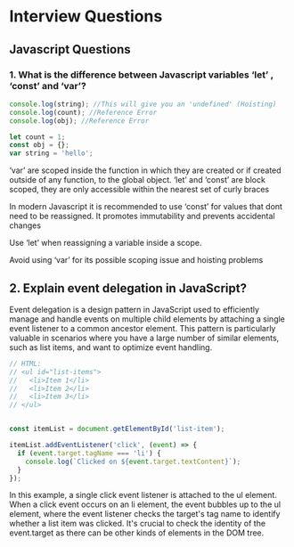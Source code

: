 # Interview Questions

## Javascript Questions

### 1. What is the difference between Javascript variables ‘let’ , ‘const’ and  ‘var’?

```jsx
console.log(string); //This will give you an 'undefined' (Hoisting)
console.log(count); //Reference Error
console.log(obj); //Reference Error

let count = 1;
const obj = {};
var string = 'hello';
```

‘var’ are scoped inside the function in which they are created or  if created outside of any function, to the global object. ‘let’ and ‘const’ are block scoped, they are only accessible within the nearest set of curly braces

In modern Javascript it is recommended to use ‘const’ for values that dont need to be reassigned. It promotes immutability and prevents accidental changes

Use ‘let’ when reassigning a variable inside a scope.

Avoid using ‘var’ for its possible scoping issue and hoisting problems

## 2.  Explain event delegation in JavaScript? 
Event delegation is a design pattern in JavaScript used to efficiently manage and handle events on multiple child elements by attaching a single event listener to a common ancestor element. This pattern is particularly valuable in scenarios where you have a large number of similar elements, such as list items, and want to optimize event handling.

```jsx
// HTML:
// <ul id="list-items">
//   <li>Item 1</li>
//   <li>Item 2</li>
//   <li>Item 3</li>
// </ul>


const itemList = document.getElementById('list-item');

itemList.addEventListener('click', (event) => {
  if (event.target.tagName === 'li') {
    console.log(`Clicked on ${event.target.textContent}`);
  }
});
```
In this example, a single click event listener is attached to the ul element. When a click event occurs on an li element, the event bubbles up to the ul element, where the event listener checks the target's tag name to identify whether a list item was clicked. It's crucial to check the identity of the event.target as there can be other kinds of elements in the DOM tree.
